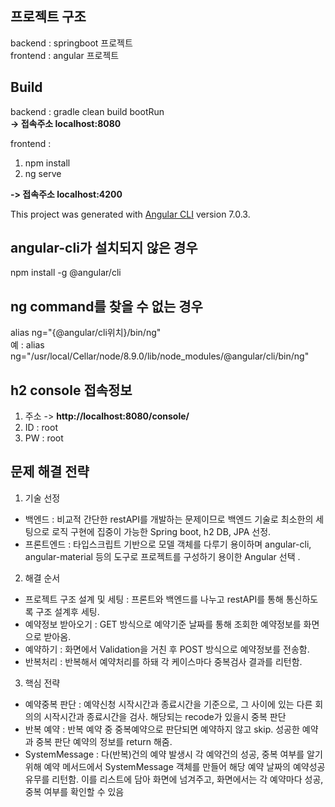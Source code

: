 ## 프로젝트 구조
backend : springboot 프로젝트   
frontend : angular 프로젝트

## Build
backend : gradle clean build bootRun  
**-> 접속주소 localhost:8080** 

frontend : 
1. npm install  
2. ng serve  

**-> 접속주소 localhost:4200**

This project was generated with [Angular CLI](https://github.com/angular/angular-cli) version 7.0.3.

## angular-cli가 설치되지 않은 경우

npm install -g @angular/cli

## ng command를 찾을 수 없는 경우
alias ng="{@angular/cli위치}/bin/ng"  
예 : alias ng="/usr/local/Cellar/node/8.9.0/lib/node_modules/@angular/cli/bin/ng"

## h2 console 접속정보
1. 주소 -> **http://localhost:8080/console/**
2. ID : root
3. PW : root

## 문제 해결 전략
1. 기술 선정
 * 백엔드 : 비교적 간단한 restAPI를 개발하는 문제이므로 백엔드 기술로 최소한의 세팅으로 로직 구현에 집중이 가능한 Spring boot, h2 DB, JPA 선정.  
 * 프론트엔드 : 타입스크립트 기반으로 모델 객체를 다루기 용이하며 angular-cli, angular-material 등의 도구로 프로젝트를 구성하기 용이한 Angular 선택 .
2. 해결 순서
 * 프로젝트 구조 설계 및 세팅 : 프론트와 백엔드를 나누고 restAPI를 통해 통신하도록 구조 설계후 세팅.
 * 예약정보 받아오기 : GET 방식으로 예약기준 날짜를 통해 조회한 예약정보를 화면으로 받아옴.
 * 예약하기 : 화면에서 Validation을 거친 후 POST 방식으로 예약정보를 전송함.
 * 반복처리 : 반복해서 예약처리를 하돼 각 케이스마다 중복검사 결과를 리턴함.
3. 핵심 전략  
* 예약중복 판단 : 예약신청 시작시간과 종료시간을 기준으로, 그 사이에 있는 다른 회의의 시작시간과 종료시간을 검사. 해당되는 recode가 있을시 중복 판단
* 반복 예약 : 반복 예약 중 중복예약으로 판단되면 예약하지 않고 skip. 성공한 예약과 중복 판단 예약의 정보를 return 해줌.
* SystemMessage : 다(반복)건의 예약 발생시 각 예약건의 성공, 중복 여부를 알기위해 예약 메서드에서 SystemMessage 객체를 만들어 해당 예약 날짜의 예약성공 유무를 리턴함. 이를 리스트에 담아 화면에 넘겨주고, 화면에서는 각 예약마다 성공, 중복 여부를 확인할 수 있음 

